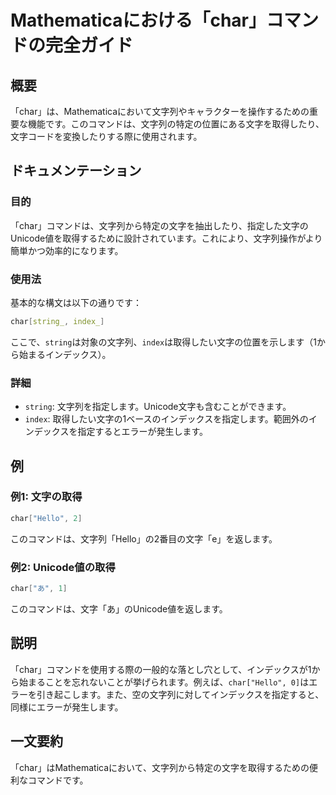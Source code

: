 <!--
Meta Description: # Mathematicaにおける「char」コマンドの完全ガイド ## 概要 「char」は、Mathematicaにおいて文字列やキャラクターを操作するための重要な機能です。このコマンドは、文字列の特定の位置にある文字を取得したり、文字コードを変換したりする際に使用されます。 ## ドキュメンテ...
Meta Keywords: char, このコマンドは, mathematica, hello, string
-->

# Mathematicaにおける「char」コマンドの完全ガイド

## 概要
「char」は、Mathematicaにおいて文字列やキャラクターを操作するための重要な機能です。このコマンドは、文字列の特定の位置にある文字を取得したり、文字コードを変換したりする際に使用されます。

## ドキュメンテーション

### 目的
「char」コマンドは、文字列から特定の文字を抽出したり、指定した文字のUnicode値を取得するために設計されています。これにより、文字列操作がより簡単かつ効率的になります。

### 使用法
基本的な構文は以下の通りです：

```mathematica
char[string_, index_]
```

ここで、`string`は対象の文字列、`index`は取得したい文字の位置を示します（1から始まるインデックス）。

### 詳細
- `string`: 文字列を指定します。Unicode文字も含むことができます。
- `index`: 取得したい文字の1ベースのインデックスを指定します。範囲外のインデックスを指定するとエラーが発生します。

## 例

### 例1: 文字の取得
```mathematica
char["Hello", 2]
```
このコマンドは、文字列「Hello」の2番目の文字「e」を返します。

### 例2: Unicode値の取得
```mathematica
char["あ", 1]
```
このコマンドは、文字「あ」のUnicode値を返します。

## 説明
「char」コマンドを使用する際の一般的な落とし穴として、インデックスが1から始まることを忘れないことが挙げられます。例えば、`char["Hello", 0]`はエラーを引き起こします。また、空の文字列に対してインデックスを指定すると、同様にエラーが発生します。

## 一文要約
「char」はMathematicaにおいて、文字列から特定の文字を取得するための便利なコマンドです。